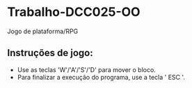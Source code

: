# Trabalho-DCC025-OO
Jogo de plataforma/RPG

## Instruções de jogo:
- Use as teclas 'W'/'A'/'S'/'D' para mover o bloco.
- Para finalizar a execução do programa, use a tecla ' ESC '.
